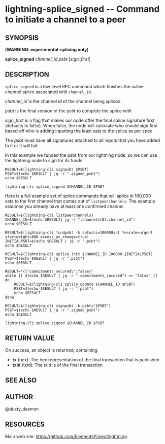 lightning-splice\_signed -- Command to initiate a channel to a peer
=====================================================================

SYNOPSIS
--------
**(WARNING: experimental-splicing only)**

**splice\_signed** *channel\_id* *psbt* [*sign\_first*]

DESCRIPTION
-----------

`splice_signed` is a low level RPC command which finishes the active channel
splice associated with `channel_id`.

*channel\_id* is the channel id of the channel being spliced.

*psbt* is the final version of the psbt to complete the splice with.

*sign\_first* is a flag that makes our node offer the final splice signature
first (defaults to false). When false, the node will calculate who should
sign first based off who is adding inputting the least sats to the splice as per
spec.

The *psbt* must have all signatures attached to all inputs that you have added
to it or it will fail.

In this example we funded the psbt from our lightning node, so we can use the
lightning node to sign for its funds.

```shell
RESULT=$(lightning-cli signpsbt $PSBT)
PSBT=$(echo $RESULT | jq -r ".signed_psbt")
echo $RESULT

lightning-cli splice_signed $CHANNEL_ID $PSBT
```

Here is a full example set of splice commands that will splice in 100,000 sats
to the first channel that comes out of `listpeerchannels`. The example assumes
you already have at least one confirmed channel.

```shell
RESULT=$(lightning-cli listpeerchannels)
CHANNEL_ID=$(echo $RESULT| jq -r ".channels[0].channel_id")
echo $RESULT

RESULT=$(lightning-cli fundpsbt -k satoshi=100000sat feerate=urgent startweight=800 excess_as_change=true)
INITIALPSBT=$(echo $RESULT | jq -r ".psbt")
echo $RESULT

RESULT=$(lightning-cli splice_init $CHANNEL_ID 100000 $INITIALPSBT)
PSBT=$(echo $RESULT | jq -r ".psbt")
echo $RESULT

RESULT="{\"commitments_secured\":false}"
while [[ $(echo $RESULT | jq -r ".commitments_secured") == "false" ]]
do
	RESULT=$(lightning-cli splice_update $CHANNEL_ID $PSBT)
	PSBT=$(echo $RESULT | jq -r ".psbt")
	echo $RESULT
done

RESULT=$(lightning-cli signpsbt -k psbt="$PSBT")
PSBT=$(echo $RESULT | jq -r ".signed_psbt")
echo $RESULT

lightning-cli splice_signed $CHANNEL_ID $PSBT
```

RETURN VALUE
------------

[comment]: # (GENERATE-FROM-SCHEMA-START)
On success, an object is returned, containing:

- **tx** (hex): The hex representation of the final transaction that is published
- **txid** (txid): The txid is of the final transaction

[comment]: # (GENERATE-FROM-SCHEMA-END)

SEE ALSO
--------

AUTHOR
------

@dusty\_daemon

RESOURCES
---------

Main web site: <https://github.com/ElementsProject/lightning>

[comment]: # ( SHA256STAMP:429eb13039cd6af7180c7de1d74f001eb1090c6c6d404bac0dcb2af51e0ab0f4)
